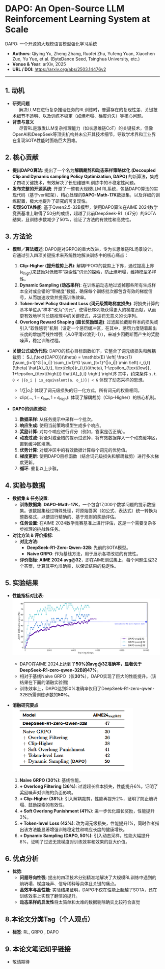 # DAPO: An Open-Source LLM Reinforcement Learning System at Scale
DAPO: 一个开源的大规模语言模型强化学习系统

- **Authors**: Qiying Yu, Zheng Zhang, Ruofei Zhu, Yufeng Yuan, Xiaochen Zuo, Yu Yue, et al. (ByteDance Seed, Tsinghua University, etc.)
- **Venue & Year**: arXiv, 2025 
- **URL / DOI**: https://arxiv.org/abs/2503.14476v2

---

## 1. 动机

- **研究问题**<br> `   `解决LLM在进行复杂推理任务的RL训练时，普遍存在的复现性差、关键技术细节不透明、以及训练不稳定（如熵坍塌、梯度消失）等核心问题。
- **背景与意义**<br> `   `尽管RL是激发LLM复杂推理能力（如长思维链CoT）的关键技术，但像OpenAI和DeepSeek等顶尖机构并未公开其技术细节，导致学术界和工业界在复现SOTA性能时面临巨大困难。

## 2. 核心贡献

- **提出DAPO算法**: 提出了一个名为**解耦裁剪和动态采样策略优化 (Decoupled Clip and Dynamic sampling Policy Optimization, DAPO)** 的新算法，集成了四项关键技术，有效解决了长思维链RL训练中的不稳定性问题。
- **发布完整的开源系统**: 开源了一整套大规模LLM RL系统，包括DAPO算法的实现代码（基于verl框架）、精心处理的**DAPO-Math-17K**数据集，以及详细的训练配置，极大地提升了研究的可复现性。
- **实现SOTA性能**: 基于Qwen2.5-32B模型，使用DAPO算法在AIME 2024数学竞赛基准上取得了50分的成绩，超越了此前DeepSeek-R1（47分）的SOTA结果，且训练步数减少了50%，验证了方法的有效性和高效性。

## 3. 方法论

- **模型／算法概述**: DAPO是对GRPO的重大改进，专为长思维链RL场景设计。它通过引入四项关键技术来系统性地解决训练中的核心痛点：
    1.  **Clip-Higher (提升裁剪上界)**: 解耦PPO中的裁剪上下界，通过提高上界($\epsilon_{\text{high}}$)来鼓励对低概率“探索性”词元的探索，防止熵坍塌，维持模型多样性。
    2.  **Dynamic Sampling (动态采样)**: 在训练前动态地过滤掉那些所有生成样本全对或全错的“零梯度”数据，确保每个训练批次都包含有效的梯度信号，从而加速收敛并提高训练效率。
    3.  **Token-level Policy Gradient Loss (词元级策略梯度损失)**: 将损失计算的基本单位从“样本”改为“词元”，使得长序列能获得更大的梯度贡献，从而更有效地学习长链推理中的关键模式，并惩罚无意义的长序列。
    4.  **Overlong Reward Shaping (超长奖励塑造)**: 过滤超长截断样本的损失或引入“软性惩罚”机制（设定一个惩罚缓冲区，在其中，惩罚力度随着超出长度的增加而线性增强（从0平滑过渡到-1）），来减少因截断而产生的奖励噪声，稳定训练过程。

- **关键公式或伪代码**:
  DAPO的核心目标函数如下，它整合了词元级损失和解耦裁剪：
  $J_{\text{DAPO}}(\theta) = \mathbb{E} \left[ \frac{1}{\sum_{i=1}^G |o_i|} \sum_{i=1}^G \sum_{t=1}^{|o_i|} \min \left( r_{i,t}(\theta) \hat{A}_{i,t}, \text{clip}(r_{i,t}(\theta), 1-\epsilon_{\text{low}}, 1+\epsilon_{\text{high}}) \hat{A}_{i,t} \right) \right]$
  其中，约束条件 `s.t. 0 < |{o_i | is_equivalent(a, o_i)}| < G` 体现了动态采样的思想。
  - $1/\sum|o_i|$: 体现了词元级损失的归一化方式，所有词元的权重相同。
  - $\text{clip}(..., 1-\epsilon_{\text{low}}, 1+\epsilon_{\text{high}})$: 体现了解耦裁剪（Clip-Higher）的核心机制。

- **DAPO的训练流程**:
  1.  **数据采样**: 从任务提示中采样一个批次。
  2.  **响应生成**: 使用当前策略模型生成多个响应。
  3.  **奖励计算**: 对每个响应进行评分（例如，答案是否正确）。
  4.  **动态过滤**: 将全对或全错的提示过滤掉，将有效数据存入一个动态缓冲区，直到缓冲区填满。
  5.  **优势计算**: 对缓冲区中的有效数据计算每个词元的优势值。
  6.  **梯度更新**: 使用DAPO目标函数（结合词元级损失和解耦裁剪）进行多次梯度更新。
  7.  **循环**: 重复以上步骤。

## 4. 实验与数据 

- **数据集 & 任务设置**:
    - **训练数据集**: **DAPO-Math-17K**，一个包含17,000个数学问题的提示数据集。该数据集经过特殊处理，将原始答案（如公式、表达式）统一转换为整数格式，以便进行精确的、基于规则的奖励评估。
    - **任务设置**: 在AIME 2024数学竞赛基准上进行评估，这是一个需要复杂多步推理的挑战性任务。
- **对比方法 & 评价指标**:
    - **对比方法**:
        - **DeepSeek-R1-Zero-Qwen-32B**: 先前的SOTA模型。
        - **Naive GRPO**: 作为基线方法，用于展示各项改进的有效性。
    - **评价指标**: **AIME 2024 avg@32**，即在AIME测试集上，每个问题生成32个答案，计算其平均准确率，以保证结果的稳定性。

## 5. 实验结果

- **性能指标对比表**:
  ![f1](image14/f1.png)
  - DAPO在AIME 2024上达到了**50%**的avg@32准确率，显著优于DeepSeek-R1-zero-qwen-32B的**47%**。
  - 相对于基线Naive GRPO（仅**30%**），DAPO实现了巨大的性能提升。(该结果在下面的消融实验图)
  - 训练效率上，DAPO达到50%准确率仅用了DeepSeek-R1-zero-qwen-32B所需训练步数的**50%**。

- **消融研究要点**
  ![t1](image14/t1.png)
  
  1.  **Naive GRPO (30%)**: 基线性能。
  2.  **+ Overlong Filtering (36%)**: 过滤超长样本损失，性能提升6%，证明了奖励噪声对训练的负面影响。
  3.  **+ Clip-Higher (38%)**: 引入解耦裁剪，性能再提升2%，证明了防止熵坍塌、鼓励探索的有效性。
  4.  **+ Soft Overlong Punishment (41%)**: 进一步优化超长奖励，性能提升3%。
  5.  **+ Token-level Loss (42%)**: 改为词元级损失，性能提升1%，同时作者指出该方法能显著增强训练稳定性和响应长度的健康增长。
  6.  **+ Dynamic Sampling (DAPO, 50%)**: 引入动态采样，性能大幅提升8%，证明了过滤无效梯度对训练效率和效果的巨大价值。

## 6. 优点分析 

- **优势**:
    - **问题导向性强**: 提出的四项技术分别精准地解决了大规模RL训练中遇到的熵坍塌、梯度噪声、信号稀释等具体且关键的痛点。
    - **高效率与高性能**: 实验结果证明，DAPO不仅在性能上超越了SOTA，还在训练效率上实现了翻倍的提升。
    - **动态采样的启发性**将太简单和太难的数据剔除确实比较符合直觉


## 8.本论文分类Tag（个人观点）

- **标签**:  RL, GRPO , DAPO

## 9. 本论文笔记知乎链接
* 敬请期待

